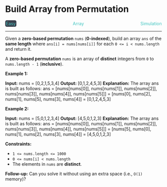 # Build Array from Permutation

<div style="display: flex; justify-content: space-between; align-items: center">
<div style="color: #46c6c2;
padding: 2px; background-color: #3a3f4b; border-radius: 5px;">Easy</div>
<div style="color: #46c6c2">Array</div>
<div style="color: #46c6c2">Simulation</div>
</div>

---

Given a **zero-based permutation** `nums` (**0-indexed**), build an array `ans` of the **same length** where `ans[i] = nums[nums[i]]` for each `0 <= i < nums.length` and return it.

A **zero-based permutation** `nums` is an array of **distinct** integers from `0` to `nums.length - 1` (**inclusive**).

**Example 1:**

**Input:** nums = \[0,2,1,5,3,4\]
**Output:** \[0,1,2,4,5,3\]
**Explanation:** The array ans is built as follows: 
ans = \[nums\[nums\[0\]\], nums\[nums\[1\]\], nums\[nums\[2\]\], nums\[nums\[3\]\], nums\[nums\[4\]\], nums\[nums\[5\]\]\]
    = \[nums\[0\], nums\[2\], nums\[1\], nums\[5\], nums\[3\], nums\[4\]\]
    = \[0,1,2,4,5,3\]

**Example 2:**

**Input:** nums = \[5,0,1,2,3,4\]
**Output:** \[4,5,0,1,2,3\]
**Explanation:** The array ans is built as follows:
ans = \[nums\[nums\[0\]\], nums\[nums\[1\]\], nums\[nums\[2\]\], nums\[nums\[3\]\], nums\[nums\[4\]\], nums\[nums\[5\]\]\]
    = \[nums\[5\], nums\[0\], nums\[1\], nums\[2\], nums\[3\], nums\[4\]\]
    = \[4,5,0,1,2,3\]

**Constraints:**

*   `1 <= nums.length <= 1000`
*   `0 <= nums[i] < nums.length`
*   The elements in `nums` are **distinct**.

**Follow-up:** Can you solve it without using an extra space (i.e., `O(1)` memory)?